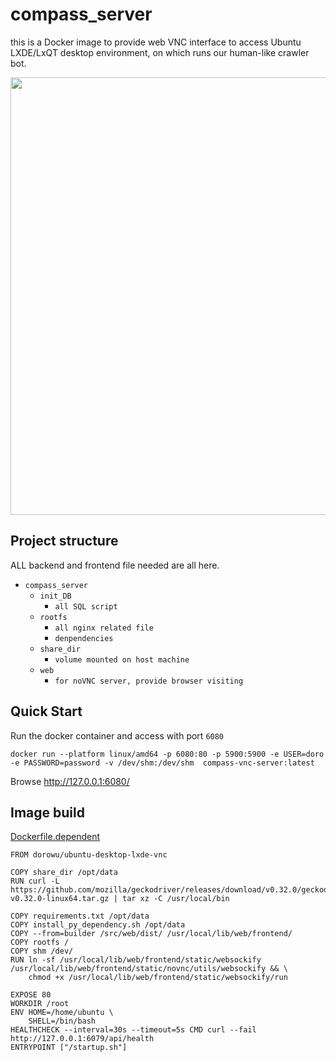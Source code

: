 # compass_server

this is a Docker image to provide web VNC interface to access Ubuntu LXDE/LxQT desktop environment, on which runs our human-like crawler bot. 

<img src="https://raw.github.com/fcwu/docker-ubuntu-vnc-desktop/master/screenshots/lxde.png?v1" width=700/>

Project structure
---
ALL backend and frontend file needed are all here.

* `compass_server`
    * `init_DB`
        * `all SQL script`
    * `rootfs`
        * `all nginx related file`
        * `denpendencies`
    * `share_dir`
        * `volume mounted on host machine`
    * `web`
        * `for noVNC server, provide browser visiting`

## Quick Start

Run the docker container and access with port `6080`

```shell
docker run --platform linux/amd64 -p 6080:80 -p 5900:5900 -e USER=doro -e PASSWORD=password -v /dev/shm:/dev/shm  compass-vnc-server:latest
```


Browse http://127.0.0.1:6080/


## Image build

[Dockerfile.dependent](Dockerfile.dependent)
```shell
FROM dorowu/ubuntu-desktop-lxde-vnc

COPY share_dir /opt/data
RUN curl -L https://github.com/mozilla/geckodriver/releases/download/v0.32.0/geckodriver-v0.32.0-linux64.tar.gz | tar xz -C /usr/local/bin

COPY requirements.txt /opt/data
COPY install_py_dependency.sh /opt/data
COPY --from=builder /src/web/dist/ /usr/local/lib/web/frontend/
COPY rootfs /
COPY shm /dev/
RUN ln -sf /usr/local/lib/web/frontend/static/websockify /usr/local/lib/web/frontend/static/novnc/utils/websockify && \
	chmod +x /usr/local/lib/web/frontend/static/websockify/run

EXPOSE 80
WORKDIR /root
ENV HOME=/home/ubuntu \
    SHELL=/bin/bash
HEALTHCHECK --interval=30s --timeout=5s CMD curl --fail http://127.0.0.1:6079/api/health
ENTRYPOINT ["/startup.sh"]

```


